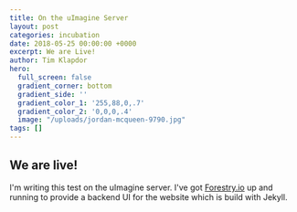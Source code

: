 ```yaml
---
title: On the uImagine Server
layout: post
categories: incubation
date: 2018-05-25 00:00:00 +0000
excerpt: We are Live!
author: Tim Klapdor
hero:
  full_screen: false
  gradient_corner: bottom
  gradient_side: ''
  gradient_color_1: '255,88,0,.7'
  gradient_color_2: '0,0,0,.4'
  image: "/uploads/jordan-mcqueen-9790.jpg"
tags: []
---
```


## We are live!

I'm writing this test on the uImagine server. I've got [Forestry.io](http://forestry.io "forestry") up and running to provide a backend UI for the website which is build with Jekyll.
